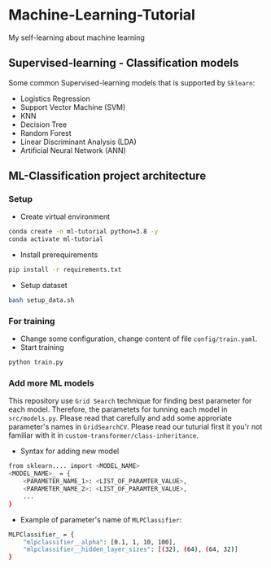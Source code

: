 # Machine-Learning-Tutorial
My self-learning about machine learning

## Supervised-learning - Classification models

Some common Supervised-learning models that is supported by `Sklearn`:
- Logistics Regression
- Support Vector Machine (SVM)
- KNN
- Decision Tree
- Random Forest
- Linear Discriminant Analysis (LDA)
- Artificial Neural Network (ANN)

## ML-Classification project architecture

### Setup 
- Create virtual environment
```bash
conda create -n ml-tutorial python=3.8 -y
conda activate ml-tutorial
```
- Install prerequirements
```bash
pip install -r requirements.txt
```
- Setup dataset
```bash
bash setup_data.sh
```
### For training
- Change some configuration, change content of file `config/train.yaml`.
- Start training
```bash
python train.py
```

### Add more ML models
This repository use `Grid Search` technique for finding best parameter for each model. Therefore, the parametets for tunning each model in `src/models.py`. Please read that carefully and add some approriate parameter's names in `GridSearchCV`. Please read our tuturial first it you'r not familiar with it in `custom-transformer/class-inheritance`.

- Syntax for adding new model
```bash
from sklearn.... import <MODEL_NAME>
<MODEL_NAME>_ = {
    <PARAMETER_NAME_1>: <LIST_OF_PARAMTER_VALUE>,
    <PARAMETER_NAME_2>: <LIST_OF_PARAMTER_VALUE>, 
    ...
}

```
- Example of parameter's name of `MLPClassifier`:
```bash
MLPClassifier_ = {
    "mlpclassifier__alpha": [0.1, 1, 10, 100],
    "mlpclassifier__hidden_layer_sizes": [(32), (64), (64, 32)]
}
```

